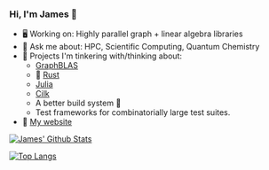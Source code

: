 ### Hi, I'm James 👋
- :desktop_computer:  Working on: Highly parallel graph + linear algebra libraries
- 💬 Ask me about: HPC, Scientific Computing, Quantum Chemistry
- 🤔  Projects I'm tinkering with/thinking about:
  - [GraphBLAS](https://graphblas.org/GraphBLAS-Pointers/)
  - :crab: [Rust](https://www.rust-lang.org/)
  - [Julia](https://julialang.org/)
  - [Cilk](https://github.com/OpenCilk/opencilk-project)
  - A better build system 🤯
  - Test frameworks for combinatorially large test suites.
- :rocket:  [My website](http://jamesetsmith.github.io/)

[![James' Github Stats](https://github-readme-stats.vercel.app/api?username=jamesETsmith&count_private=1)](https://github.com/anuraghazra/github-readme-stats)

[![Top Langs](https://github-readme-stats.vercel.app/api/top-langs/?username=jamesETsmith&count_private=1&hide=html,javascript,scss,jupyter%20notebook)](https://github.com/anuraghazra/github-readme-stats) 


<!--
**jamesETsmith/jamesETsmith** is a ✨ _special_ ✨ repository because its `README.md` (this file) appears on your GitHub profile.

Here are some ideas to get you started:

- 🔭 I’m currently working on ...
- 🌱 I’m currently learning ...
- 👯 I’m looking to collaborate on ...
- 🤔 I’m looking for help with ...
- 💬 Ask me about ...
- 📫 How to reach me: ...
- 😄 Pronouns: ...
- ⚡ Fun fact: ...
-->
